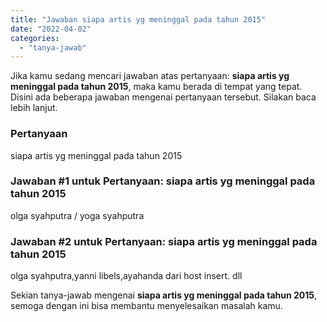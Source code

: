 ```yaml
---
title: "Jawaban siapa artis yg meninggal pada tahun 2015"
date: "2022-04-02"
categories: 
  - "tanya-jawab"
---
```


Jika kamu sedang mencari jawaban atas pertanyaan: **siapa artis yg meninggal pada tahun 2015**, maka kamu berada di tempat yang tepat. Disini ada beberapa jawaban mengenai pertanyaan tersebut. Silakan baca lebih lanjut.

### Pertanyaan

siapa artis yg meninggal pada tahun 2015

### Jawaban #1 untuk Pertanyaan: siapa artis yg meninggal pada tahun 2015

olga syahputra / yoga syahputra

### Jawaban #2 untuk Pertanyaan: siapa artis yg meninggal pada tahun 2015

olga syahputra,yanni libels,ayahanda dari host insert. dll

Sekian tanya-jawab mengenai **siapa artis yg meninggal pada tahun 2015**, semoga dengan ini bisa membantu menyelesaikan masalah kamu.
